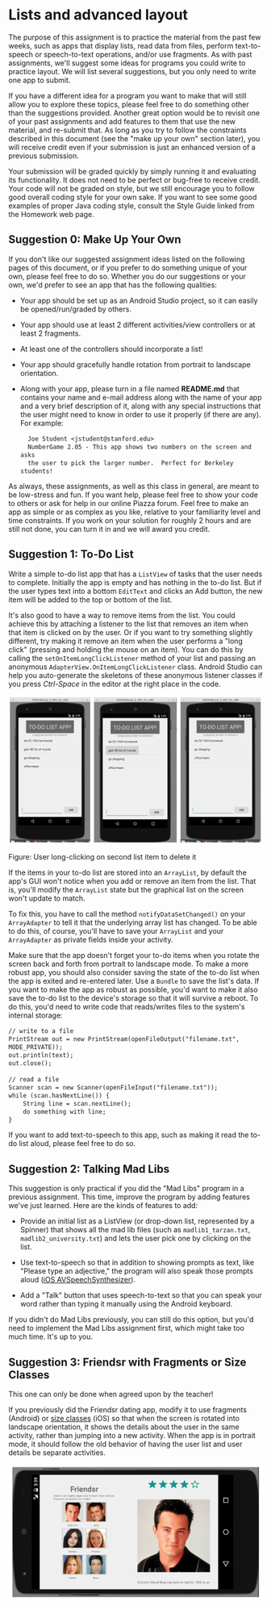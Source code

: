 # Lists and advanced layout

The purpose of this assignment is to practice the material from the past few weeks, such as apps that display lists, read data from files, perform text-to-speech or speech-to-text operations, and/or use fragments. As with past assignments, we'll suggest some ideas for programs you could write to practice layout. We will list several suggestions, but you only need to write one app to submit.

If you have a different idea for a program you want to make that will still allow you to explore these topics, please feel free to do something other than the suggestions provided. Another great option would be to revisit one of your past assignments and add features to them that use the new material, and re-submit that. As long as you try to follow the constraints described in this document (see the "make up your own" section later), you will receive credit even if your submission is just an enhanced version of a previous submission.

Your submission will be graded quickly by simply running it and evaluating its functionality. It does not need to be perfect or bug-free to receive credit. Your code will not be graded on style, but we still encourage you to follow good overall coding style for your own sake. If you want to see some good examples of proper Java coding style, consult the Style Guide linked from the Homework web page.

## Suggestion 0: Make Up Your Own

If you don't like our suggested assignment ideas listed on the following pages of this document, or if you prefer to do something unique of your own, please feel free to do so. Whether you do our suggestions or your own, we'd prefer to see an app that has the following qualities:

- Your app should be set up as an Android Studio project, so it can easily be opened/run/graded by others.
- Your app should use at least 2 different activities/view controllers or at least 2 fragments.
- At least one of the controllers should incorporate a list!
- Your app should gracefully handle rotation from portrait to landscape orientation.
- Along with your app, please turn in a file named **README.md** that contains your name and e-mail address along with the name of your app and a very brief description of it, along with any special instructions that the user might need to know in order to use it properly (if there are any). For example:

        Joe Student <jstudent@stanford.edu>
        NumberGame 2.05 - This app shows two numbers on the screen and asks
        the user to pick the larger number.  Perfect for Berkeley students!

As always, these assignments, as well as this class in general, are meant to be low-stress and fun. If you want help, please feel free to show your code to others or ask for help in our online Piazza forum. Feel free to make an app as simple or as complex as you like, relative to your familiarity level and time constraints. If you work on your solution for roughly 2 hours and are still not done, you can turn it in and we will award you credit.

## Suggestion 1: To-Do List

Write a simple to-do list app that has a `ListView` of tasks that the user needs to complete. Initially the app is empty and has nothing in the to-do list. But if the user types text into a bottom `EditText` and clicks an Add button, the new item will be added to the top or bottom of the list.

It's also good to have a way to remove items from the list. You could achieve this by attaching a listener to the list that removes an item when that item is clicked on by the user. Or if you want to try something slightly different, try making it remove an item when the user performs a "long click" (pressing and holding the mouse on an item). You can do this by calling the `setOnItemLongClickListener` method of your list and passing an anonymous `AdapterView.OnItemLongClickListener` class. Android Studio can help you auto-generate the skeletons of these anonymous listener classes if you press *Ctrl-Space* in the editor at the right place in the code.

![](todo.png)

Figure: User long-clicking on second list item to delete it

If the items in your to-do list are stored into an `ArrayList`, by default the app's GUI won't notice when you add or remove an item from the list. That is, you'll modify the `ArrayList` state but the graphical list on the screen won't update to match.

To fix this, you have to call the method `notifyDataSetChanged()` on your `ArrayAdapter` to tell it that the underlying array list has changed. To be able to do this, of course, you'll have to save your `ArrayList` and your `ArrayAdapter` as private fields inside your activity.

Make sure that the app doesn't forget your to-do items when you rotate the screen back and forth from portrait to landscape mode. To make a more robust app, you should also consider saving the state of the to-do list when the app is exited and re-entered later. Use a `Bundle` to save the list's data. If you want to make the app as robust as possible, you'd want to make it also save the to-do list to the device's storage so that it will survive a reboot. To do this, you'd need to write code that reads/writes files to the system's internal storage:

    // write to a file
    PrintStream out = new PrintStream(openFileOutput("filename.txt", MODE_PRIVATE));
    out.println(text);
    out.close();
    
    // read a file
    Scanner scan = new Scanner(openFileInput("filename.txt"));
    while (scan.hasNextLine()) {
        String line = scan.nextLine();
        do something with line;
    }

If you want to add text-to-speech to this app, such as making it read the to-do list aloud, please feel free to do so.

## Suggestion 2: Talking Mad Libs

This suggestion is only practical if you did the "Mad Libs" program in a previous assignment. This time, improve the program by adding features we've just learned. Here are the kinds of features to add:

- Provide an initial list as a ListView (or drop-down list, represented by a Spinner) that shows all the mad lib files (such as `madlib1_tarzan.txt`, `madlib2_university.txt`) and lets the user pick one by clicking on the list.

- Use text-to-speech so that in addition to showing prompts as text, like "Please type an adjective," the program will also speak those prompts aloud ([iOS AVSpeechSynthesizer](https://developer.apple.com/library/ios/documentation/AVFoundation/Reference/AVSpeechSynthesizer_Ref/index.html)).

- Add a "Talk" button that uses speech-to-text so that you can speak your word rather than typing it manually using the Android keyboard.

If you didn't do Mad Libs previously, you can still do this option, but you'd need to implement the Mad Libs assignment first, which might take too much time. It's up to you.

## Suggestion 3: Friendsr with Fragments or Size Classes

This one can only be done when agreed upon by the teacher!

If you previously did the Friendsr dating app, modify it to use fragments (Android) or [size classes](https://developer.apple.com/library/prerelease/ios/recipes/xcode_help-IB_adaptive_sizes/chapters/AboutAdaptiveSizeDesign.html) (iOS) so that when the screen is rotated into landscape orientation, it shows the details about the user in the same activity, rather than jumping into a new activity. When the app is in portrait mode, it should follow the old behavior of having the user list and user details be separate activities.

![](friendsr.png)
